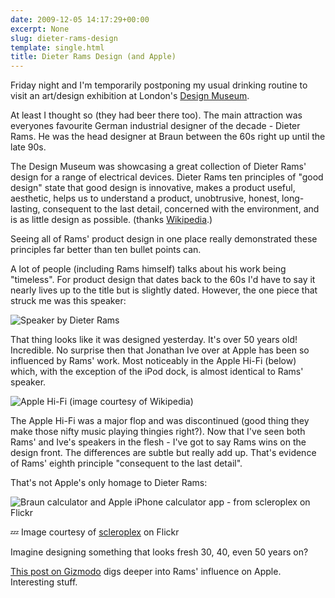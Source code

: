 ```yaml
---
date: 2009-12-05 14:17:29+00:00
excerpt: None
slug: dieter-rams-design
template: single.html
title: Dieter Rams Design (and Apple)
---
```


Friday night and I'm temporarily postponing my usual drinking routine to visit an art/design exhibition at London's [Design Museum](http://designmuseum.org/).

At least I thought so (they had beer there too). The main attraction was everyones favourite German industrial designer of the decade - Dieter Rams. He was the head designer at Braun between the 60s right up until the late 90s.

The Design Museum was showcasing a great collection of Dieter Rams' design for a range of electrical devices. Dieter Rams ten principles of "good design" state that good design is innovative, makes a product useful, aesthetic, helps us to understand a product, unobtrusive, honest, long-lasting, consequent to the last detail, concerned with the environment, and is as little design as possible. (thanks [Wikipedia](http://en.wikipedia.org/wiki/Dieter_Rams).)

Seeing all of Rams' product design in one place really demonstrated these principles far better than ten bullet points can.

A lot of people (including Rams himself) talks about his work being "timeless". For product design that dates back to the 60s I'd have to say it nearly lives up to the title but is slightly dated. However, the one piece that struck me was this speaker:

![Speaker by Dieter Rams](/images/blog/2009/dieter-rams-speaker.jpg)

That thing looks like it was designed yesterday. It's over 50 years old! Incredible. No surprise then that Jonathan Ive over at Apple has been so influenced by Rams' work. Most noticeably in the Apple Hi-Fi (below) which, with the exception of the iPod dock, is almost identical to Rams' speaker.

![Apple Hi-Fi (image courtesy of Wikipedia)](/images/blog/2009/apple-hi-fi.jpg)

The Apple Hi-Fi was a major flop and was discontinued (good thing they make those nifty music playing thingies right?). Now that I've seen both Rams' and Ive's speakers in the flesh - I've got to say Rams wins on the design front. The differences are subtle but really add up. That's evidence of Rams' eighth principle "consequent to the last detail".

That's not Apple's only homage to Dieter Rams:

![Braun calculator and Apple iPhone calculator app - from scleroplex on Flickr](/images/blog/2009/dieter-rams-calculator.jpg)

💤 Image courtesy of [scleroplex](http://www.flickr.com/photos/scleroplex/2515381727/in/pool-464886@N22) on Flickr

Imagine designing something that looks fresh 30, 40, even 50 years on?

[This post on Gizmodo](http://gizmodo.com/343641/1960s-braun-products-hold-the-secrets-to-apples-future) digs deeper into Rams' influence on Apple. Interesting stuff.
